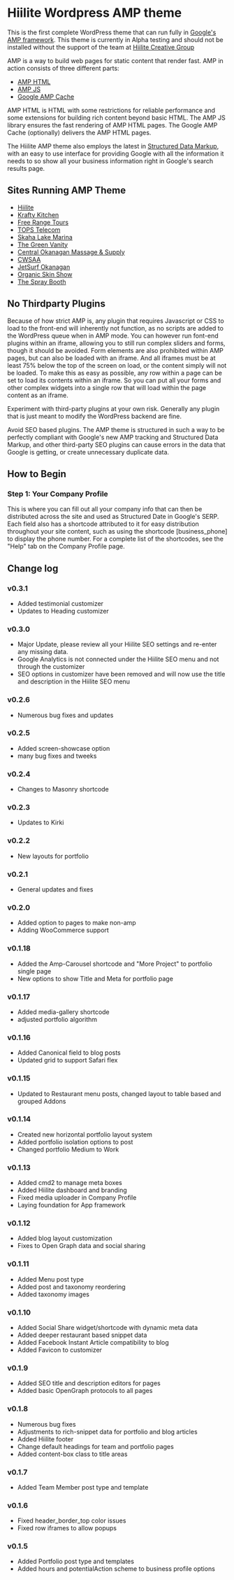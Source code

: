 # Hiilite Wordpress AMP theme

This is the first complete WordPress theme that can run fully in [Google's AMP framework](https://www.ampproject.org/). This theme is currently in Alpha testing and should not be installed without the support of the team at [Hiilite Creative Group](https://hiilite.com)

AMP is a way to build web pages for static content that render fast. AMP in action consists of three different parts:
- [AMP HTML](https://www.ampproject.org/docs/get_started/about-amp.html#amp-html)
- [AMP JS](https://www.ampproject.org/docs/get_started/about-amp.html#amp-js)
- [Google AMP Cache](https://www.ampproject.org/docs/get_started/about-amp.html#google-amp-cache)

AMP HTML is HTML with some restrictions for reliable performance and some extensions for building rich content beyond basic HTML. The AMP JS library ensures the fast rendering of AMP HTML pages. The Google AMP Cache (optionally) delivers the AMP HTML pages.

The Hiilite AMP theme also employs the latest in [Structured Data Markup](https://developers.google.com/structured-data/), with an easy to use interface for providing Google with all the information it needs to so show all your business information right in Google's search results page. 

## Sites Running AMP Theme
- [Hiilite](https://hiilite.com)
- [Krafty Kitchen](https://kraftykitchen.ca)
- [Free Range Tours](https://freerangetours.com/)
- [TOPS Telecom](https://www.topstelecom.com)
- [Skaha Lake Marina](https://skahalakemarina.com/)
- [The Green Vanity](https://thegreenvanity.ca/)
- [Central Okanagan Massage & Supply](http://okanaganmassage.ca/)
- [CWSAA](https://cwsaa.org/)
- [JetSurf Okanagan](https://jetsurfokanagan.ca/)
- [Organic Skin Show](https://organicskinshop.ca/)
- [The Spray Booth](https://thespraybooth.com)


## No Thirdparty Plugins
Because of how strict AMP is, any plugin that requires Javascript or CSS to load to the front-end will inherently not function, as no scripts are added to the WordPress queue when in AMP mode. You can however run font-end plugins within an iframe, allowing you to still run complex sliders and forms, though it should be avoided.
Form elements are also prohibited within AMP pages, but can also be loaded with an iframe. And all iframes must be at least 75% below the top of the screen on load, or the content simply will not be loaded.
To make this as easy as possible, any row within a page can be set to load its contents within an iframe. So you can put all your forms and other complex widgets into a single row that will load within the page content as an iframe.

Experiment with third-party plugins at your own risk. Generally any plugin that is just meant to modify the WordPress backend are fine.

Avoid SEO based plugins. The AMP theme is structured in such a way to be perfectly compliant with Google's new AMP tracking and Structured Data Markup, and other third-party SEO plugins can cause errors in the data that Google is getting, or create unnecessary duplicate data.

## How to Begin
### Step 1: Your Company Profile
This is where you can fill out all your company info that can then be distributed across the site and used as Structured Date in Google's SERP. Each field also has a shortcode attributed to it for easy distribution throughout your site content, such as using the shortcode \[business_phone\] to display the phone number. For a complete list of the shortcodes, see the "Help" tab on the Company Profile page.

## Change log
### v0.3.1
- Added testimonial customizer
- Updates to Heading customizer

### v0.3.0
- Major Update, please review all your Hiilite SEO settings and re-enter any missing data.
- Google Analytics is not connected under the Hiilite SEO menu and not through the customizer
- SEO options in customizer have been removed and will now use the title and description in the Hiilite SEO menu

### v0.2.6
- Numerous bug fixes and updates

### v0.2.5
- Added screen-showcase option
- many bug fixes and tweeks

### v0.2.4
- Changes to Masonry shortcode

### v0.2.3
- Updates to Kirki

### v0.2.2
- New layouts for portfolio

### v0.2.1
- General updates and fixes

### v0.2.0
- Added option to pages to make non-amp
- Adding WooCommerce support

### v0.1.18
- Added the Amp-Carousel shortcode and "More Project" to portfolio single page
- New options to show Title and Meta for portfolio page

### v0.1.17
- Added media-gallery shortcode
- adjusted portfolio algorithm

### v0.1.16
- Added Canonical field to blog posts
- Updated grid to support Safari flex

### v0.1.15
- Updated to Restaurant menu posts, changed layout to table based and grouped Addons

### v0.1.14
- Created new horizontal portfolio layout system
- Added portfolio isolation options to post
- Changed portfolio Medium to Work

### v0.1.13
- Added cmd2 to manage meta boxes
- Added Hiilite dashboard and branding
- Fixed media uploader in Company Profile
- Laying foundation for App framework

### v0.1.12
- Added blog layout customization
- Fixes to Open Graph data and social sharing

### v0.1.11
- Added Menu post type
- Added post and taxonomy reordering
- Added taxonomy images

### v0.1.10
- Added Social Share widget/shortcode with dynamic meta data
- Added deeper restaurant based snippet data
- Added Facebook Instant Article compatibility to blog
- Added Favicon to customizer

### v0.1.9
- Added SEO title and description editors for pages
- Added basic OpenGraph protocols to all pages

### v0.1.8
- Numerous bug fixes
- Adjustments to rich-snippet data for portfolio and blog articles
- Added Hiilite footer
- Change default headings for team and portfolio pages
- Added content-box class to title areas

### v0.1.7
- Added Team Member post type and template

### v0.1.6
- Fixed header_border_top color issues
- Fixed row iframes to allow popups

### v0.1.5
- Added Portfolio post type and templates
- Added hours and potentialAction scheme to business profile options